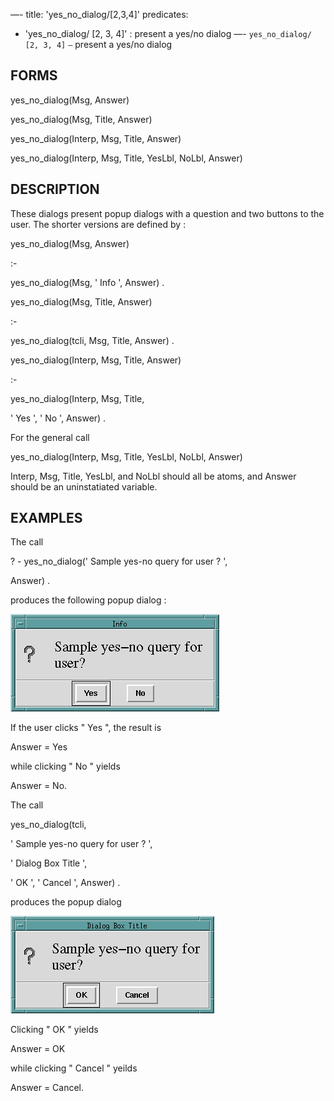—-
title: 'yes_no_dialog/[2,3,4]'
predicates:
 - 'yes_no_dialog/ [2, 3, 4]' : present a yes/no dialog
—-
`yes_no_dialog/ [2, 3, 4]` `—` present a yes/no dialog


## FORMS

yes_no_dialog(Msg, Answer)

yes_no_dialog(Msg, Title, Answer)

yes_no_dialog(Interp, Msg, Title, Answer)

yes_no_dialog(Interp, Msg, Title, YesLbl, NoLbl, Answer)


## DESCRIPTION

These
dialogs present popup dialogs with a question and two buttons to the user. The shorter versions are defined by :

yes_no_dialog(Msg, Answer)

:-

yes_no_dialog(Msg, ' Info ', Answer) .

yes_no_dialog(Msg, Title, Answer)

:-

yes_no_dialog(tcli, Msg, Title, Answer) .

yes_no_dialog(Interp, Msg, Title, Answer)

:-

yes_no_dialog(Interp, Msg, Title,

' Yes ', ' No ', Answer) .

For the general call

yes_no_dialog(Interp, Msg, Title, YesLbl, NoLbl, Answer)

Interp, Msg, Title, YesLbl, and NoLbl should all be atoms, and Answer should be an uninstatiated variable.


## EXAMPLES

The call

? - yes_no_dialog(' Sample yes-no query for user ? ',

Answer) .

produces the following popup dialog :

![](images/yes_no-1.gif)

If the user clicks " Yes ", the result is

Answer = Yes

while clicking " No " yields

Answer = No.

The call

yes_no_dialog(tcli,

' Sample yes-no query for user ? ',

' Dialog Box Title ',

' OK ', ' Cancel ', Answer) .

produces the popup dialog

![](images/yes_no-2.gif)

Clicking " OK " yields

Answer = OK

while clicking " Cancel " yeilds

Answer = Cancel.

